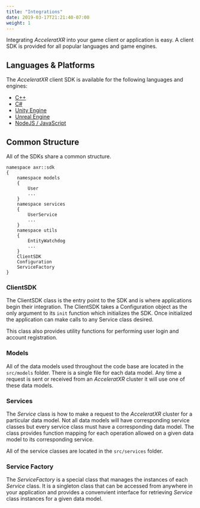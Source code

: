 ```yaml
---
title: "Integrations"
date: 2019-03-17T21:21:40-07:00
weight: 1
---
```


Integrating _AcceleratXR_ into your game client or application is easy. A client SDK is provided for all popular languages and game engines.

## Languages & Platforms

The _AcceleratXR_ client SDK is available for the following languages and engines:

-   [C++](https://gitlab.com/AcceleratXR/Core/SDK/client_sdk_cpp)
-   [C#](https://gitlab.com/AcceleratXR/Core/SDK/client_sdk_csharp)
-   [Unity Engine](https://gitlab.com/AcceleratXR/Core/SDK/client_sdk_unity)
-   [Unreal Engine](https://gitlab.com/AcceleratXR/Core/SDK/client_sdk_unreal)
-   [NodeJS / JavaScript](https://gitlab.com/AcceleratXR/Core/sdk/client_sdk_nodejs)

## Common Structure

All of the SDKs share a common structure.

```
namespace axr::sdk
{
    namespace models
    {
        User
        ...
    }
    namespace services
    {
        UserService
        ...
    }
    namespace utils
    {
        EntityWatchdog
        ...
    }
    ClientSDK
    Configuration
    ServiceFactory
}
```

### ClientSDK

The ClientSDK class is the entry point to the SDK and is where applications begin their integration. The ClientSDK takes a Configuration object as the only argument to its `init` function which initializes the SDK. Once initialized the application can make calls to any Service class desired.

This class also provides utility functions for performing user login and account registration.

### Models

All of the data models used throughout the code base are located in the `src/models` folder. There is a single file for each data model. Any time a request is sent or received from an _AcceleratXR_ cluster it will use one of these data models.

### Services

The _Service_ class is how to make a request to the _AcceleratXR_ cluster for a particular data model. Not all data models will have corresponding service classes but every service class must have a corresponding data model. The class provides function mapping for each operation allowed on a given data model to its corresponding service.

All of the service classes are located in the `src/services` folder.

### Service Factory

The _ServiceFactory_ is a special class that manages the instances of each _Service_ class. It is a singleton class that can be accessed from anywhere in your application and provides a convenvient interface for retrieving _Service_ class instances for a given data model.

